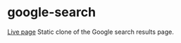 # google-search
[Live page](https://junskih.github.io/google-search/)
Static clone of the Google search results page.
